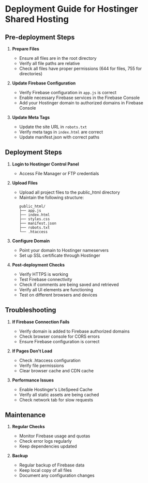 # Deployment Guide for Hostinger Shared Hosting

## Pre-deployment Steps

1. **Prepare Files**
   - Ensure all files are in the root directory
   - Verify all file paths are relative
   - Check all files have proper permissions (644 for files, 755 for directories)

2. **Update Firebase Configuration**
   - Verify Firebase configuration in `app.js` is correct
   - Enable necessary Firebase services in the Firebase Console
   - Add your Hostinger domain to authorized domains in Firebase Console

3. **Update Meta Tags**
   - Update the site URL in `robots.txt`
   - Verify meta tags in `index.html` are correct
   - Update manifest.json with correct paths

## Deployment Steps

1. **Login to Hostinger Control Panel**
   - Access File Manager or FTP credentials

2. **Upload Files**
   - Upload all project files to the public_html directory
   - Maintain the following structure:
     ```
     public_html/
     ├── app.js
     ├── index.html
     ├── styles.css
     ├── manifest.json
     ├── robots.txt
     └── .htaccess
     ```

3. **Configure Domain**
   - Point your domain to Hostinger nameservers
   - Set up SSL certificate through Hostinger

4. **Post-deployment Checks**
   - Verify HTTPS is working
   - Test Firebase connectivity
   - Check if comments are being saved and retrieved
   - Verify all UI elements are functioning
   - Test on different browsers and devices

## Troubleshooting

1. **If Firebase Connection Fails**
   - Verify domain is added to Firebase authorized domains
   - Check browser console for CORS errors
   - Ensure Firebase configuration is correct

2. **If Pages Don't Load**
   - Check .htaccess configuration
   - Verify file permissions
   - Clear browser cache and CDN cache

3. **Performance Issues**
   - Enable Hostinger's LiteSpeed Cache
   - Verify all static assets are being cached
   - Check network tab for slow requests

## Maintenance

1. **Regular Checks**
   - Monitor Firebase usage and quotas
   - Check error logs regularly
   - Keep dependencies updated

2. **Backup**
   - Regular backup of Firebase data
   - Keep local copy of all files
   - Document any configuration changes